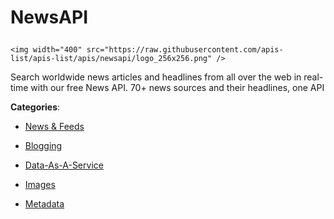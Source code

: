 # NewsAPI<p align="center">
    <img width="400" src="https://raw.githubusercontent.com/apis-list/apis-list/apis/newsapi/logo_256x256.png" />
</p>

Search worldwide news articles and headlines from all over the web in real-time with our free News API. 70+ news sources and their headlines, one API

**Categories**:

- [News & Feeds](https://github/apis-list/apis-list#news-and-feeds)

- [Blogging](https://github/apis-list/apis-list#blogging)

- [Data-As-A-Service](https://github/apis-list/apis-list#data-as-a-service)

- [Images](https://github/apis-list/apis-list#images)

- [Metadata](https://github/apis-list/apis-list#metadata)






